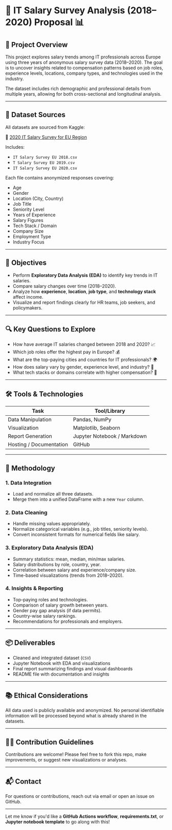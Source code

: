 # 💼 IT Salary Survey Analysis (2018–2020) Proposal 📊

## 🧾 Project Overview
This project explores salary trends among IT professionals across Europe using three years of anonymous salary survey data (2018–2020). The goal is to uncover insights related to compensation patterns based on job roles, experience levels, locations, company types, and technologies used in the industry.

The dataset includes rich demographic and professional details from multiple years, allowing for both cross-sectional and longitudinal analysis.

---

## 📁 Dataset Sources
All datasets are sourced from Kaggle:

🔗 [2020 IT Salary Survey for EU Region](https://www.kaggle.com/datasets/parulpandey/2020-it-salary-survey-for-eu-region)

Includes:
- `IT Salary Survey EU 2018.csv`
- `T Salary Survey EU 2019.csv`
- `IT Salary Survey EU 2020.csv`

Each file contains anonymized responses covering:
- Age
- Gender
- Location (City, Country)
- Job Title
- Seniority Level
- Years of Experience
- Salary Figures
- Tech Stack / Domain
- Company Size
- Employment Type
- Industry Focus

---

## 🎯 Objectives
- Perform **Exploratory Data Analysis (EDA)** to identify key trends in IT salaries.
- Compare salary changes over time (2018–2020).
- Analyze how **experience**, **location**, **job type**, and **technology stack** affect income.
- Visualize and report findings clearly for HR teams, job seekers, and policymakers.

---

## 🔍 Key Questions to Explore
- How have average IT salaries changed between 2018 and 2020? 📈
- Which job roles offer the highest pay in Europe? 💰
- What are the top-paying cities and countries for IT professionals? 🌍
- How does salary vary by gender, experience level, and industry? 🚻
- What tech stacks or domains correlate with higher compensation? 🧠

---

## 🛠️ Tools & Technologies
| Task                        | Tool/Library               |
|----------------------------|-----------------------------|
| Data Manipulation          | Pandas, NumPy              |
| Visualization              | Matplotlib, Seaborn        |
| Report Generation          | Jupyter Notebook / Markdown|
| Hosting / Documentation    | GitHub                     |

---

## 🧩 Methodology
### 1. **Data Integration**
- Load and normalize all three datasets.
- Merge them into a unified DataFrame with a new `Year` column.

### 2. **Data Cleaning**
- Handle missing values appropriately.
- Normalize categorical variables (e.g., job titles, seniority levels).
- Convert inconsistent formats for numerical fields like salary.

### 3. **Exploratory Data Analysis (EDA)**
- Summary statistics: mean, median, min/max salaries.
- Salary distributions by role, country, year.
- Correlation between salary and experience/company size.
- Time-based visualizations (trends from 2018–2020).

### 4. **Insights & Reporting**
- Top-paying roles and technologies.
- Comparison of salary growth between years.
- Gender pay gap analysis (if data permits).
- Country-wise salary rankings.
- Recommendations for professionals and employers.

---

## 📦 Deliverables
- Cleaned and integrated dataset (`CSV`)
- Jupyter Notebook with EDA and visualizations
- Final report summarizing findings and visual dashboards
- README file with documentation and insights

---

## 📚 Ethical Considerations
All data used is publicly available and anonymized. No personal identifiable information will be processed beyond what is already shared in the datasets.

---

## 🧑‍💻 Contribution Guidelines
Contributions are welcome! Please feel free to fork this repo, make improvements, or suggest new visualizations or analyses.

---

## 📬 Contact
For questions or contributions, reach out via email or open an issue on GitHub.

---

Let me know if you'd like a **GitHub Actions workflow**, **requirements.txt**, or **Jupyter notebook template** to go along with this!
